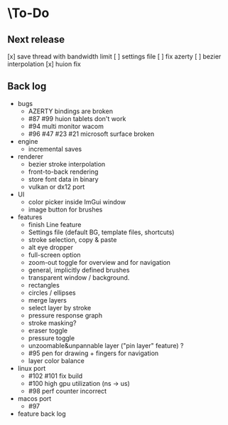 \To-Do
=====

Next release
------------

[x] save thread with bandwidth limit
[ ] settings file
[ ] fix azerty
[ ] bezier interpolation
[x] huion fix

Back log
--------

- bugs
    - AZERTY bindings are broken
    - #87 #99 huion tablets don't work
    - #94 multi monitor wacom
    - #96 #47 #23 #21 microsoft surface broken
- engine
    - incremental saves
- renderer
    - bezier stroke interpolation
    - front-to-back rendering
    - store font data in binary
    - vulkan or dx12 port
- UI
    - color picker inside ImGui window
    - image button for brushes
- features
    - finish Line feature
    - Settings file (default BG, template files, shortcuts)
    - stroke selection, copy & paste
    - alt eye dropper
    - full-screen option
    - zoom-out toggle for overview and for navigation
    - general, implicitly defined brushes
    - transparent window / background.
    - rectangles
    - circles / ellipses
    - merge layers
    - select layer by stroke
    - pressure response graph
    - stroke masking?
    - eraser toggle
    - pressure toggle
    - unzoomable&unpannable layer ("pin layer" feature) ?
    - #95 pen for drawing + fingers for navigation
    - layer color balance
- linux port
    - #102 #101 fix build
    - #100 high gpu utilization (ns -> us)
    - #98 perf counter incorrect
- macos port
    - #97
- feature back log
